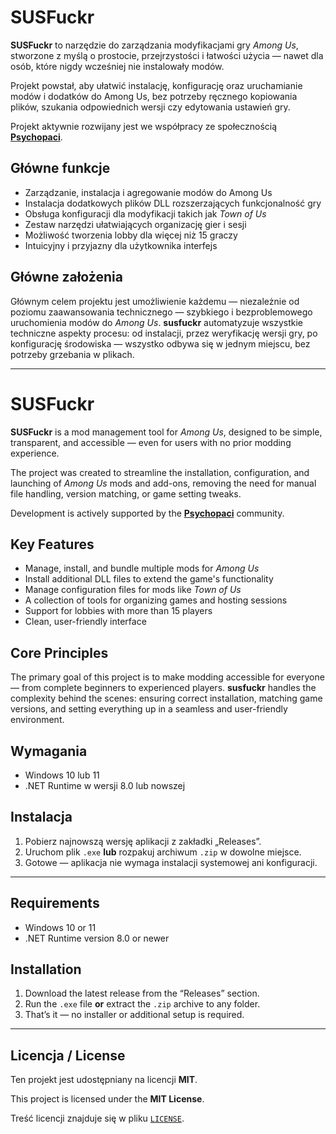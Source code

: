 # SUSFuckr

**SUSFuckr** to narzędzie do zarządzania modyfikacjami gry *Among Us*, stworzone z myślą o prostocie, przejrzystości i łatwości użycia — nawet dla osób, które nigdy wcześniej nie instalowały modów.

Projekt powstał, aby ułatwić instalację, konfigurację oraz uruchamianie modów i dodatków do Among Us, bez potrzeby ręcznego kopiowania plików, szukania odpowiednich wersji czy edytowania ustawień gry.

Projekt aktywnie rozwijany jest we współpracy ze społecznością **[Psychopaci](https://discord.com/invite/psychopaci)**.

## Główne funkcje

- Zarządzanie, instalacja i agregowanie modów do Among Us
- Instalacja dodatkowych plików DLL rozszerzających funkcjonalność gry
- Obsługa konfiguracji dla modyfikacji takich jak *Town of Us*
- Zestaw narzędzi ułatwiających organizację gier i sesji
- Możliwość tworzenia lobby dla więcej niż 15 graczy
- Intuicyjny i przyjazny dla użytkownika interfejs

## Główne założenia

Głównym celem projektu jest umożliwienie każdemu — niezależnie od poziomu zaawansowania technicznego — szybkiego i bezproblemowego uruchomienia modów do *Among Us*. **susfuckr** automatyzuje wszystkie techniczne aspekty procesu: od instalacji, przez weryfikację wersji gry, po konfigurację środowiska — wszystko odbywa się w jednym miejscu, bez potrzeby grzebania w plikach.

---

# SUSFuckr

**SUSFuckr** is a mod management tool for *Among Us*, designed to be simple, transparent, and accessible — even for users with no prior modding experience.

The project was created to streamline the installation, configuration, and launching of *Among Us* mods and add-ons, removing the need for manual file handling, version matching, or game setting tweaks.

Development is actively supported by the **[Psychopaci](https://discord.com/invite/psychopaci)** community.

## Key Features

- Manage, install, and bundle multiple mods for *Among Us*
- Install additional DLL files to extend the game's functionality
- Manage configuration files for mods like *Town of Us*
- A collection of tools for organizing games and hosting sessions
- Support for lobbies with more than 15 players
- Clean, user-friendly interface

## Core Principles

The primary goal of this project is to make modding accessible for everyone — from complete beginners to experienced players. **susfuckr** handles the complexity behind the scenes: ensuring correct installation, matching game versions, and setting everything up in a seamless and user-friendly environment.

## Wymagania

- Windows 10 lub 11
- .NET Runtime w wersji 8.0 lub nowszej

## Instalacja

1. Pobierz najnowszą wersję aplikacji z zakładki „Releases”.
2. Uruchom plik `.exe` **lub** rozpakuj archiwum `.zip` w dowolne miejsce.
3. Gotowe — aplikacja nie wymaga instalacji systemowej ani konfiguracji.

---

## Requirements

- Windows 10 or 11
- .NET Runtime version 8.0 or newer

## Installation

1. Download the latest release from the “Releases” section.
2. Run the `.exe` file **or** extract the `.zip` archive to any folder.
3. That’s it — no installer or additional setup is required.

---

## Licencja / License

Ten projekt jest udostępniany na licencji **MIT**.

This project is licensed under the **MIT License**.

Treść licencji znajduje się w pliku [`LICENSE`](./LICENSE).
